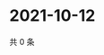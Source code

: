 # 2021-10-12

共 0 条

<!-- BEGIN WEIBO -->
<!-- 最后更新时间 Tue Oct 12 2021 22:13:40 GMT+0800 (China Standard Time) -->

<!-- END WEIBO -->
